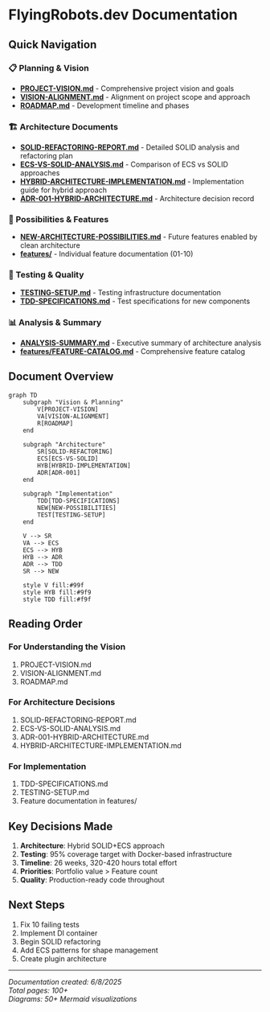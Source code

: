 # FlyingRobots.dev Documentation

## Quick Navigation

### 📋 Planning & Vision
- **[PROJECT-VISION.md](./PROJECT-VISION.md)** - Comprehensive project vision and goals
- **[VISION-ALIGNMENT.md](./VISION-ALIGNMENT.md)** - Alignment on project scope and approach
- **[ROADMAP.md](./ROADMAP.md)** - Development timeline and phases

### 🏗️ Architecture Documents
- **[SOLID-REFACTORING-REPORT.md](./SOLID-REFACTORING-REPORT.md)** - Detailed SOLID analysis and refactoring plan
- **[ECS-VS-SOLID-ANALYSIS.md](./ECS-VS-SOLID-ANALYSIS.md)** - Comparison of ECS vs SOLID approaches
- **[HYBRID-ARCHITECTURE-IMPLEMENTATION.md](./HYBRID-ARCHITECTURE-IMPLEMENTATION.md)** - Implementation guide for hybrid approach
- **[ADR-001-HYBRID-ARCHITECTURE.md](./ADR-001-HYBRID-ARCHITECTURE.md)** - Architecture decision record

### 🚀 Possibilities & Features
- **[NEW-ARCHITECTURE-POSSIBILITIES.md](./NEW-ARCHITECTURE-POSSIBILITIES.md)** - Future features enabled by clean architecture
- **[features/](./features/)** - Individual feature documentation (01-10)

### 🧪 Testing & Quality
- **[TESTING-SETUP.md](./TESTING-SETUP.md)** - Testing infrastructure documentation
- **[TDD-SPECIFICATIONS.md](./TDD-SPECIFICATIONS.md)** - Test specifications for new components

### 📊 Analysis & Summary
- **[ANALYSIS-SUMMARY.md](./ANALYSIS-SUMMARY.md)** - Executive summary of architecture analysis
- **[features/FEATURE-CATALOG.md](./features/FEATURE-CATALOG.md)** - Comprehensive feature catalog

## Document Overview

```mermaid
graph TD
    subgraph "Vision & Planning"
        V[PROJECT-VISION]
        VA[VISION-ALIGNMENT]
        R[ROADMAP]
    end
    
    subgraph "Architecture"
        SR[SOLID-REFACTORING]
        ECS[ECS-VS-SOLID]
        HYB[HYBRID-IMPLEMENTATION]
        ADR[ADR-001]
    end
    
    subgraph "Implementation"
        TDD[TDD-SPECIFICATIONS]
        NEW[NEW-POSSIBILITIES]
        TEST[TESTING-SETUP]
    end
    
    V --> SR
    VA --> ECS
    ECS --> HYB
    HYB --> ADR
    ADR --> TDD
    SR --> NEW
    
    style V fill:#99f
    style HYB fill:#9f9
    style TDD fill:#f9f
```

## Reading Order

### For Understanding the Vision
1. PROJECT-VISION.md
2. VISION-ALIGNMENT.md
3. ROADMAP.md

### For Architecture Decisions
1. SOLID-REFACTORING-REPORT.md
2. ECS-VS-SOLID-ANALYSIS.md
3. ADR-001-HYBRID-ARCHITECTURE.md
4. HYBRID-ARCHITECTURE-IMPLEMENTATION.md

### For Implementation
1. TDD-SPECIFICATIONS.md
2. TESTING-SETUP.md
3. Feature documentation in features/

## Key Decisions Made

1. **Architecture**: Hybrid SOLID+ECS approach
2. **Testing**: 95% coverage target with Docker-based infrastructure
3. **Timeline**: 26 weeks, 320-420 hours total effort
4. **Priorities**: Portfolio value > Feature count
5. **Quality**: Production-ready code throughout

## Next Steps

1. Fix 10 failing tests
2. Implement DI container
3. Begin SOLID refactoring
4. Add ECS patterns for shape management
5. Create plugin architecture

---

*Documentation created: 6/8/2025*  
*Total pages: 100+*  
*Diagrams: 50+ Mermaid visualizations*